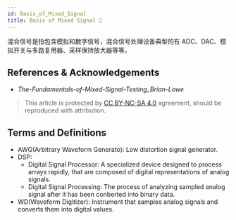 ```yaml
---
id: Basis_of_Mixed_Signal
title: Basis of Mixed Signal 🚧
---
```


混合信号是指包含模拟和数字信号，混合信号处理设备典型的有 ADC、DAC、模拟开关与多路复用器、采样保持放大器等等。

## References & Acknowledgements

- *The-Fundamentals-of-Mixed-Signal-Testing_Brian-Lowe*

> This article is protected by [CC BY-NC-SA 4.0](https://creativecommons.org/licenses/by/4.0/deed.en) agreement, should be reproduced with attribution.

## Terms and Definitions

- AWG(Arbitrary Waveform Generato): Low distortion signal generator.
- DSP:
  - Digital Signal Processor: A specialized device designed to process arrays rapidly, that are composed of digital representations of analog signals.
  - Digital Signal Processing: The process of analyzing sampled analog signal after it has been conberted into binary data.
- WD(Waveform Digitizer): Instrument that samples analog signals and converts them into digital values.
